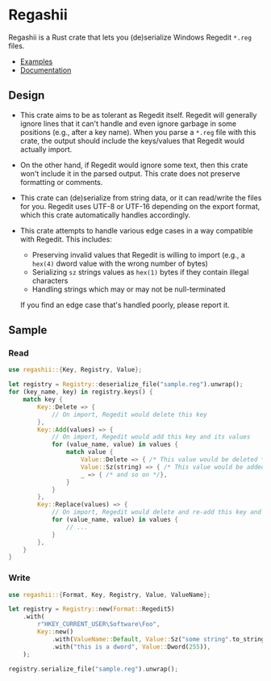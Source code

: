 # Regashii

Regashii is a Rust crate that lets you (de)serialize Windows Regedit `*.reg` files.

* [Examples](https://github.com/mtkennerly/regashii/tree/master/examples)
* [Documentation](https://docs.rs/crate/regashii/latest)

## Design
* This crate aims to be as tolerant as Regedit itself.
  Regedit will generally ignore lines that it can't handle
  and even ignore garbage in some positions (e.g., after a key name).
  When you parse a `*.reg` file with this crate,
  the output should include the keys/values that Regedit would actually import.
* On the other hand, if Regedit would ignore some text,
  then this crate won't include it in the parsed output.
  This crate does not preserve formatting or comments.
* This crate can (de)serialize from string data,
  or it can read/write the files for you.
  Regedit uses UTF-8 or UTF-16 depending on the export format,
  which this crate automatically handles accordingly.
* This crate attempts to handle various edge cases in a way compatible with Regedit.
  This includes:

  * Preserving invalid values that Regedit is willing to import
    (e.g., a `hex(4)` dword value with the wrong number of bytes)
  * Serializing `sz` strings values as `hex(1)` bytes if they contain illegal characters
  * Handling strings which may or may not be null-terminated

  If you find an edge case that's handled poorly, please report it.

## Sample
### Read
```rust
use regashii::{Key, Registry, Value};

let registry = Registry::deserialize_file("sample.reg").unwrap();
for (key_name, key) in registry.keys() {
    match key {
        Key::Delete => {
            // On import, Regedit would delete this key
        },
        Key::Add(values) => {
            // On import, Regedit would add this key and its values
            for (value_name, value) in values {
                match value {
                    Value::Delete => { /* This value would be deleted */ },
                    Value::Sz(string) => { /* This value would be added */ }
                    _ => { /* and so on */},
                }
            }
        },
        Key::Replace(values) => {
            // On import, Regedit would delete and re-add this key and its values
            for (value_name, value) in values {
                // ...
            }
        },
    }
}
```

### Write
```rust
use regashii::{Format, Key, Registry, Value, ValueName};

let registry = Registry::new(Format::Regedit5)
    .with(
        r"HKEY_CURRENT_USER\Software\Foo",
        Key::new()
            .with(ValueName::Default, Value::Sz("some string".to_string()))
            .with("this is a dword", Value::Dword(255)),
    );

registry.serialize_file("sample.reg").unwrap();
```
